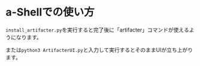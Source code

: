 # a-Shellでの使い方

```install_artifacter.py```を実行すると完了後に「artifacter」コマンドが使えるようになります。

または```python3 ArtifacterUI.py```と入力して実行するとそのままUIが立ち上がります。